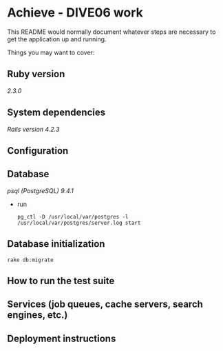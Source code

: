 # Achieve - DIVE06 work

This README would normally document whatever steps are necessary to get the
application up and running.

Things you may want to cover:

## Ruby version

_2.3.0_

## System dependencies

_Rails version 4.2.3_

## Configuration

## Database

_psql (PostgreSQL) 9.4.1_

- run

	`pg_ctl -D /usr/local/var/postgres -l /usr/local/var/postgres/server.log start`

## Database initialization

`rake db:migrate`

## How to run the test suite

## Services (job queues, cache servers, search engines, etc.)

## Deployment instructions

